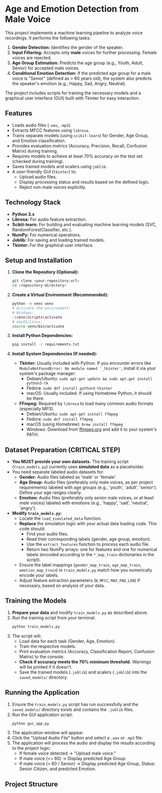 # Age and Emotion Detection from Male Voice

This project implements a machine learning pipeline to analyze voice recordings. It performs the following tasks:

1.  **Gender Detection:** Identifies the gender of the speaker.
2.  **Input Filtering:** Accepts only **male** voices for further processing. Female voices are rejected.
3.  **Age Group Estimation:** Predicts the age group (e.g., Youth, Adult, Senior) for accepted male voices.
4.  **Conditional Emotion Detection:** If the predicted age group for a male voice is "Senior" (defined as > 60 years old), the system also predicts the speaker's emotion (e.g., Happy, Sad, Angry, Neutral).

The project includes scripts for training the necessary models and a graphical user interface (GUI) built with Tkinter for easy interaction.

## Features

*   Loads audio files (`.wav`, `.mp3`).
*   Extracts MFCC features using `librosa`.
*   Trains separate models (using `scikit-learn`) for Gender, Age Group, and Emotion classification.
*   Provides evaluation metrics (Accuracy, Precision, Recall, Confusion Matrix) during training.
*   Requires models to achieve at least 70% accuracy on the test set (checked during training).
*   Saves trained models and scalers using `joblib`.
*   A user-friendly GUI (`tkinter`) to:
    *   Upload audio files.
    *   Display processing status and results based on the defined logic.
    *   Reject non-male voices explicitly.

## Technology Stack

*   **Python 3.x**
*   **Librosa:** For audio feature extraction.
*   **Scikit-learn:** For building and evaluating machine learning models (SVC, RandomForestClassifier, etc.).
*   **NumPy:** For numerical operations.
*   **Joblib:** For saving and loading trained models.
*   **Tkinter:** For the graphical user interface.

## Setup and Installation

1.  **Clone the Repository (Optional):**
    ```bash
    git clone <your-repository-url>
    cd <repository-directory>
    ```

2.  **Create a Virtual Environment (Recommended):**
    ```bash
    python -m venv venv
    # Activate the environment:
    # Windows:
    .\venv\Scripts\activate
    # macOS/Linux:
    source venv/bin/activate
    ```

3.  **Install Python Dependencies:**
    ```bash
    pip install -r requirements.txt
    ```

4.  **Install System Dependencies (If needed):**
    *   **Tkinter:** Usually included with Python. If you encounter errors like `ModuleNotFoundError: No module named '_tkinter'`, install it via your system's package manager:
        *   Debian/Ubuntu: `sudo apt-get update && sudo apt-get install python3-tk`
        *   Fedora: `sudo dnf install python3-tkinter`
        *   macOS: Usually included. If using Homebrew Python, it should be there.
    *   **FFmpeg:** Required by `librosa` to load many common audio formats (especially MP3).
        *   Debian/Ubuntu: `sudo apt-get install ffmpeg`
        *   Fedora: `sudo dnf install ffmpeg`
        *   macOS (using Homebrew): `brew install ffmpeg`
        *   Windows: Download from [ffmpeg.org](https://ffmpeg.org/download.html) and add it to your system's PATH.

## Dataset Preparation (CRITICAL STEP)

*   **You MUST provide your own datasets.** The training script (`train_models.py`) currently uses **simulated data** as a placeholder.
*   You need separate labeled audio datasets for:
    *   **Gender:** Audio files labeled as 'male' or 'female'.
    *   **Age Group:** Audio files (preferably only male voices, as per project requirements) labeled with age groups (e.g., 'youth', 'adult', 'senior'). Define your age ranges clearly.
    *   **Emotion:** Audio files (preferably only *senior* male voices, or at least *male* voices) labeled with emotions (e.g., 'happy', 'sad', 'neutral', 'angry').
*   **Modify `train_models.py`:**
    *   Locate the `load_simulated_data` function.
    *   **Replace** the simulation logic with your actual data loading code. This code should:
        *   Find your audio files.
        *   Read their corresponding labels (gender, age group, emotion).
        *   Use the `extract_features` function to process each audio file.
        *   Return two NumPy arrays: one for features and one for numerical labels (encoded according to the `*_map_train` dictionaries in the script).
    *   Ensure the label mappings (`gender_map_train`, `age_map_train`, `emotion_map_train`) in `train_models.py` match how you numerically encode your labels.
    *   Adjust feature extraction parameters (`N_MFCC`, `MAX_PAD_LEN`) if necessary, based on analysis of your data.

## Training the Models

1.  **Prepare your data** and modify `train_models.py` as described above.
2.  Run the training script from your terminal:
    ```bash
    python train_models.py
    ```
3.  The script will:
    *   Load data for each task (Gender, Age, Emotion).
    *   Train the respective models.
    *   Print evaluation metrics (Accuracy, Classification Report, Confusion Matrix) to the console.
    *   **Check if accuracy meets the 70% minimum threshold.** Warnings will be printed if it doesn't.
    *   Save the trained models (`.joblib`) and scalers (`.joblib`) into the `saved_models/` directory.

## Running the Application

1.  Ensure the `train_models.py` script has run successfully and the `saved_models/` directory exists and contains the `.joblib` files.
2.  Run the GUI application script:
    ```bash
    python gui_app.py
    ```
3.  The application window will appear.
4.  Click the "Upload Audio File" button and select a `.wav` or `.mp3` file.
5.  The application will process the audio and display the results according to the project logic:
    *   If female voice detected -> "Upload male voice."
    *   If male voice (<= 60) -> Display predicted Age Group.
    *   If male voice (> 60 / Senior) -> Display predicted Age Group, Status: Senior Citizen, and predicted Emotion.

## Project Structure
